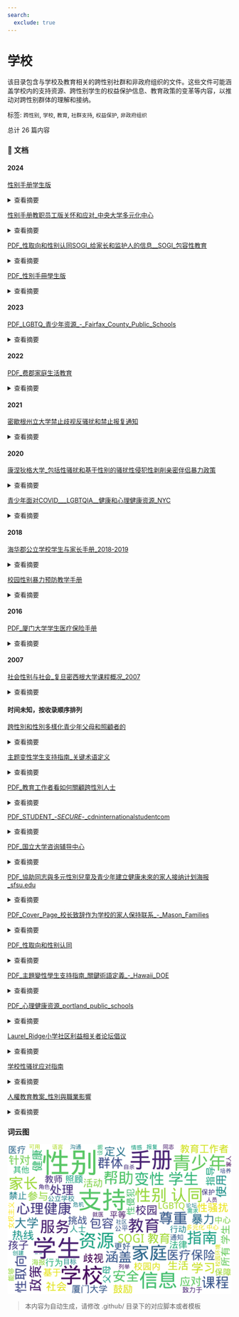 ```yaml
---
search:
  exclude: true
---
```



# 学校

该目录包含与学校及教育相关的跨性别社群和非政府组织的文件。这些文件可能涵盖学校内的支持资源、跨性别学生的权益保护信息、教育政策的变革等内容，以推动对跨性别群体的理解和接纳。


标签: `跨性别`, `学校`, `教育`, `社群支持`, `权益保护`, `非政府组织`


总计 26 篇内容



### 📄 文档


#### 2024



[性别手册学生版](性别手册学生版_page.md)<details><summary>查看摘要</summary>

《性/别手册学生版》是为中央大学全体学生准备的一本详尽手册，主要围绕性和性别相关知识进行阐释和教育，旨在提升学生对LGBTQ群体及其社会环境的理解。手册由中央大学多元化中心于2024年发布。内容涵盖与性/别相关的基本用语、学生生活中的性别处理、有关校园设施的使用及多元化中心的服务。手册中强调了性别认同、性别表达等重要概念，并通过举例阐述如何在校园环境中更好地理解和支持性别少数群体。此外，手册提供了出柜的过程和意义，指导学生如何尊重他人的性别认同与性取向，同时也列举了咨询和支持的渠道，以确保每名学生能够在一个舒适和包容的环境中学习和生活。
</details>




[性别手册教职员工版关怀和应对_中央大学多元化中心](性别手册教职员工版关怀和应对_中央大学多元化中心_page.md)<details><summary>查看摘要</summary>

《性/别手册教职员工版－关怀和应对》是由中央大学多元化中心于2024年发布的文件，目的是为学校的教职员工提供关于性别多样性的知识和信息，帮助他们创建一个包容和关爱所有学生的校园环境。手册的内容包含了对学生生活中可能涉及的性别问题的处理指导，诸如如何处理姓名和性别的使用、如何利用校园内的各种设施、以及教育实习和留学的相关指导等。手册中还详细探讨了相关法律政策、社会氛围，以及如何应对校园内的性别歧视和歧视性语言等重要问题。此外，手册引用了一些关键事件作为案例分析，如一桥大学的出柜事件，提醒教职员工避免替他人出柜的行为可能带来的严重后果。本手册不仅是对多样化环境的响应，还强调了教师在促进和谐校园文化中的重要角色。
</details>




[PDF_性取向和性别认同SOGI_给家长和监护人的信息__SOGI_包容性教育](PDF_性取向和性别认同SOGI_给家长和监护人的信息__SOGI_包容性教育_page.md)<details><summary>查看摘要</summary>

该文件为《性取向和性别认同 (SOGI): 给家长和监护人的信息》的资料，旨在为父母和监护人提供关于跨性别及性别多元化的教育支持与信息。它涵盖了SOGI包容性教育的概念与重要性，强调教育工作者致力于创造一个公平、多样性和包容性的学习环境。文中指出，SOGI包容性教育并非单独课程，而是一套工具和资源，旨在减少校园中的欺凌和歧视，并支持所有学生，尤其是2SLGBTQ+社群成员。文件中列举了相关政策链接及对SOGI教育的误解与真相，强调资源的适合性以及家长在教育中所扮演的重要角色。
</details>




[PDF_性別手冊學生版](PDF_性別手冊學生版_page.md)<details><summary>查看摘要</summary>

本文件为中央大学提供的《性别手册学生版》，旨在为该校全体学生提供与性别和性取向相关的知识和信息的汇总。手册的内容涵盖了性别和性取向的基本概念，包括性别认同、性别表达、性取向等，旨在提高学生对性别与性取向问题的认识和理解。从‘与性别的相关用语’到‘学生生活’的各项制度，手册详细列出了如何在校内安全、平等地处理性别问题的指南。手册中特别强调了多样性的重要性，向学生传达了多元、流动的性别认同和表达的概念以及‘出柜’这一过程的复杂性，且提供了中央大学多元化中心的咨询服务信息。此外，手册还包含了一些实际的校园政策，包括如何处理姓名和性别信息的更改，以及设施的使用，如洗手间和更衣室的安排。这本手册不仅是一个知识性的工具，也是促进校园内各性别与性取向群体相互理解和尊重的重要资源。
</details>



#### 2023



[PDF_LGBTQ_青少年资源_-_Fairfax_County_Public_Schools](PDF_LGBTQ_青少年资源_-_Fairfax_County_Public_Schools_page.md)<details><summary>查看摘要</summary>

该文件是《LGBTQ+ 青少年资源》的指南，由费郡公立学校家庭资源中心发布。文件中提供了多种资源，帮助LGBTQ+青少年及其家庭找到所需的信息和支持，包括卫生与保健、精神健康和药物滥用、法律服务、互助小组及教育等方面。内容涵盖了全国自杀预防热线、特雷弗计划、青少年骄傲门诊和其他行动团体与服务提供者的信息，致力于帮助年轻的LGBTQ人群应对心理健康问题、法律权益、医疗保健等方面的挑战。文件中还列出了多家机构的联系方式及其服务内容，确保这些资源能为青少年及其家庭提供必要的支持和协助。该文件于2023年更新，显示了信息的时效性和适用性。
</details>



#### 2022



[PDF_费郡家庭生活教育](PDF_费郡家庭生活教育_page.md)<details><summary>查看摘要</summary>

本文件为费郡公立学校七年级家庭生活教育课程的相关信息，涵盖情感与社交健康、青少年发展及家庭关系等多个主题。文件提及如学生需选择不参加课程的表格，提供了相应的填写说明和课程内容概述。课程内容包括理解中学期间身体、情感和性别认同的发展变化，强调使用尊重和包容的语言以促进无偏见和歧视的环境。此外，部分课程内容涉及互联网安全、个人隐私保护以及积极自我形象的培养。所有课程均为男女分班进行，并要求家长在希望孩子不参与特定课程时进行书面说明。
</details>



#### 2021



[密歇根州立大学禁止歧视反骚扰和禁止报复通知](密歇根州立大学禁止歧视反骚扰和禁止报复通知_page.md)<details><summary>查看摘要</summary>

该文件为密歇根州立大学于2021年6月9日发布的通知，详细阐述了大学在各种项目和活动中对歧视、骚扰及报复行为的零容忍政策。文件指出，该校禁止基于多种因素（包括种族、性别认同、性取向等）对任何人进行歧视或骚扰，同时强调对举报者及参与调查的人员不予报复。大学公平办公室负责处理所有相关投诉，并会为受影响者提供必要的支持措施。文件中还列出了相关的法律法规，如美国残疾人法、消费者保护法等，以确保校园环境的公正与安全。此外，文件还提供了具体的举报途径和联系信息，确保大学社区成员能够方便地报告任何违反政策的行为。
</details>



#### 2020



[康涅狄格大学_包括性骚扰和基于性别的骚扰性侵犯性剥削亲密伴侣暴力政策](康涅狄格大学_包括性骚扰和基于性别的骚扰性侵犯性剥削亲密伴侣暴力政策_page.md)<details><summary>查看摘要</summary>

本文件是康涅狄格大学（University of Connecticut）关于反歧视、反骚扰和相关反人际暴力的政策。文件详细阐述了校园内针对性骚扰、基于性别的骚扰、性侵犯、性剥削、亲密伴侣暴力、缠扰、报复等行为的禁止政策，以及相关的举报程序和调查流程。文件中的政策旨在创建一个安全且无歧视的学习与工作环境，让所有学生、员工和访问者都能在尊重和平等的氛围中生活和学习。具体包括政策声明，适用对象，隐私与机密的定义，员工的举报责任，禁止行为的定义，以及大学提供的资源与支持措施。政策明确规定了对违反上述禁止行为的人员可能采取的纪律处分，以及大学在处理这些报告时将采取的具体步骤。
</details>




[青少年面对COVID___LGBTQIA__健康和心理健康资源_NYC](青少年面对COVID___LGBTQIA__健康和心理健康资源_NYC_page.md)<details><summary>查看摘要</summary>

此文件是一个关于青少年在COVID-19大流行期间所面临健康和心理健康挑战的综合资源指南，特别关注LGBTQIA群体。文件详细描述了青少年可能在隔离期间遇到的一系列问题，如情绪低落、家庭关系紧张，以及对健康信息的疑虑。它提供了纽约市各种可用的支持和服务资源，包括心理健康服务、远程医疗、家庭暴力支持、物质滥用预防和治疗等。

文件中明确指出，虽然大流行给青少年带来了许多困扰，但纽约市的多个机构和组织仍然为青少年提供了多种帮助。比如，Mount Sinai青少年健康中心为10-22岁的青少年提供全面的医疗和心理健康服务。此外，各种热线和在线支持资源，像NYC Well和Trevor Project等也为青少年提供情感支持和危机干预。

文件特别强调了确保心理健康的重要性，并鼓励青少年在面临困难时寻求帮助。针对心理健康、教育支持、家庭暴力、自杀预防等主题，文件一一描述了可用的具体资源，强调在疫情期间保护自身安全和心理健康的必要性。
</details>



#### 2018



[海华郡公立学校学生与家长手册_2018-2019](海华郡公立学校学生与家长手册_2018-2019_page.md)<details><summary>查看摘要</summary>

本文件为海华郡公立学校2018-2019学年学生与家长手册。手册中详细列出了学校的各项服务、使用设备的政策、学生的行为规范、帮助家长理解学术要求和参与学生教育的方式。手册包括重要的联系信息，如学校的总机号码、各部门的电话以及青少年危机热线等。这本手册还强调学校致力于创造一个安全、包容、多元的学习环境，并鼓励各类背景的家庭参与到学校生活中。具体内容涵盖了学校安全条例、特教服务、餐饮服务、家庭作业指导、校规、投诉程序等，整体体现了对学生尤其是边缘群体如跨性别者等的支持与照顾。
</details>




[校园性别暴力预防教学手册](校园性别暴力预防教学手册_page.md)<details><summary>查看摘要</summary>

《校园性别暴力预防教学手册》是由联合国教育、科学及文化组织（UNESCO）发布的一份教育资源，旨在为教师和学校领导提供针对中学生（适合11-14岁）关于预防校园性别暴力的指导。手册的内容涵盖了性别暴力的定义、背景、影响及其与生理性别和社会性别的关系。通过细致的术语表，手册为教师提供了有关性别认同、性别表现、性别暴力及其应对策略的深入理解。手册强调，教师在创建文明关系和预防校园暴力方面的重要角色，且提供了多个可行的课堂活动，帮助学生理解性别平等的重要性，并培养相应的沟通和处理暴力的技能。该手册还特别指出，跨性别、同性恋等群体在校园中可能面临的特殊挑战，鼓励教师通过教育来增进学生对性别多样性的理解和尊重。
</details>



#### 2016



[PDF_厦门大学学生医疗保险手册](PDF_厦门大学学生医疗保险手册_page.md)<details><summary>查看摘要</summary>

该文件为《厦门大学学生医疗保险手册》，由厦门大学学生工作处于2016年7月编制，旨在为厦门大学的全日制学生提供详细的医疗保险信息。手册中介绍了厦门大学的学生医疗保险制度，包括基本医疗保险、补充医疗保障、补充商业保险的定义、参保范围、就医医院范围、转外就医的办理程序及保险待遇等方面的内容。手册详细解释了大学生医疗保险的基本定义及其重要性，并强调了医疗保险对于保障大学生的医疗卫生权益的重要作用。此外，手册还包括针对新生和老生的参保和缴费流程，以及需要注意的特殊问题和相关开药指南。该文件对了解和使用厦门大学医疗保险制度至关重要，是参保学生的实用手册。
</details>



#### 2007



[社会性别与社会_复旦密西根大学课程概况_2007](社会性别与社会_复旦密西根大学课程概况_2007_page.md)<details><summary>查看摘要</summary>

本文件是复旦大学与密西根大学合作开设的社会性别学博士课程的课程概况，授课时间为2007年8月11日至8月21日。该课程由美国女权主义社会学家朱迪斯·斯泰西教授主讲，主要内容涵盖了西方社会学界女权主义学术的发展以及相关的学术探讨。此外，课程还邀请了若干中国学者就其研究和行动开设专题讲座，旨在帮助学员理解和思考西方女权主义与中国女权主义的关系。课程设置多样，学生需完成三篇基于选定主题的短评，讨论女权主义研究面临的挑战及其对中国社会性别研究的启示。
</details>



#### 时间未知，按收录顺序排列



[跨性別和性別多樣化青少年父母和照顧者的](跨性別和性別多樣化青少年父母和照顧者的_page.md)<details><summary>查看摘要</summary>

该文件为温哥华教育局发布的小册子，旨在为跨性别和性别多样化青少年的父母和照顾者提供疑问解答和相关支持信息。内容包括对跨性别和性别多样化青少年的介绍，强调每个年轻人都应该有良好的自我感觉，获得支持和安全感。文件中指出，父母和照顾者的支持对孩子的心理健康至关重要，提供了如何与孩子沟通性别认同、如何理解和尊重孩子的性别表达的具体建议。此外，文本还涵盖了对性别多样化的定义、父母如何应对偏见和歧视、以及可用的医疗资源与法律保护等重要信息。解决了许多家长可能会面临的常见问题，例如孩子如何确定自己的性别认同，何时应寻求专业人员的帮助，如何在家庭内部建立正面的讨论氛围等。同时，本小册子还提供了丰富的资源链接，帮助父母和照顾者找到相关的支持和教育信息。
</details>




[主题变性学生支持指南_关键术语定义](主题变性学生支持指南_关键术语定义_page.md)<details><summary>查看摘要</summary>

这份《变性学生支持指南》旨在帮助学校社区更好地支持变性学生。这本指南提供了针对变性学生的基本定义和关键术语，例如"性别认同"、"性别表达"、"出生指定性别"等，为教育者和学校管理人员提供在处理与变性学生相关问题时的参考。文中强调，变性学生的需求是个性化的，学校需根据实际情况与学生及其家长共同探讨并制定适合的支持方案。

文件中提到，变性学生在校园内应被尊重性别认同，包括使用与其性别认同相符的更衣室和洗手间。此外，学校不得基于出生性别对变性学生进行歧视，具体法律条款也在文中详细列举，说明了变性学生在使用设施、参加体育活动以及其他基于性别的活动中所享有的权利。

特别提到的支持措施包括学校向所有学生（及其家长）发放年度通知，详细告知变性学生相关的权利与请求支持的方式，利用多种方式促进校园内的理解与包容。此指南将有助于教育工作者创建一个更包容、安全的校园环境，让所有学生可以真实表达自我，保证他们的安全与尊重。
</details>




[PDF_教育工作者看如何關顧跨性別人士](PDF_教育工作者看如何關顧跨性別人士_page.md)<details><summary>查看摘要</summary>

该文件为PDF格式的指南，标题为《教育工作者看如何照顾跨性别人士》，旨在为教育工作者提供有关如何更好地支持跨性别学生的建议和策略。尽管我们无法提取文件内容，但可以推测文件中可能包含的要点包括如何创造安全和包容的学习环境，理解跨性别群体所面临的特定挑战，以及教育工作者在促进性别平等和尊重多样性方面的角色。此外，文件可能会涉及跨性别人士在学校中可能遭受的歧视、情感支持的方法、如何与家长沟通等议题。这种支持不仅对于跨性别学生的成长和学习至关重要，还帮助整个学校社区培养尊重与理解。
</details>




[PDF_STUDENT_-_SECURE_-_cdninternationalstudentcom](PDF_STUDENT_-_SECURE_-_cdninternationalstudentcom_page.md)<details><summary>查看摘要</summary>

该文件是关于ISI留学医疗保险计划的介绍手册，主要为留学生提供医疗保险相关信息。手册详细列出了如何就医、保险计划的保障内容、计划费用、理赔信息及其保障条款等。内容包括一卡通的优缺点、如何处理与医疗网络内外就医的索赔，以及不同保险计划的费用范围等。例如，手册提到，在美国，组合医疗保险提供不同的保障类型，包括Smart、Budget、Select和Elite四个等级，每个等级的费用和保障限额各不相同。此外，手册中强调了隐私政策，并提供了联系信息以便留学生在需要时寻求帮助。
</details>




[PDF_国立大学咨询辅导中心](PDF_国立大学咨询辅导中心_page.md)<details><summary>查看摘要</summary>

该文件是来自澳大利亚国立大学咨询辅导中心的资源指导，专为男同性恋、女同性恋、双性恋、变性人、跨性别者和其他性别认同与性取向群体提供支持与帮助。文件详尽列出了多项支持服务，包括大学的酷儿部门与学生平权小组，提供社交活动及心理支持等。内容强调人们有权决定自己的性行为，呼吁对跨性别和酷儿群体的尊重与包容，并列举了多个具体的外部支持资源与服务机构，如堪培拉艾滋病行动委员会和性别中心等。最后，文件提供广泛的联系信息，包括电话、邮箱和网站，方便读者寻求帮助。
</details>




[PDF_協助同志與多元性別兒童及青少年建立健康未來的家人接纳计划海报_sfsu.edu](PDF_協助同志與多元性別兒童及青少年建立健康未來的家人接纳计划海报_sfsu.edu_page.md)<details><summary>查看摘要</summary>

该文档是关于家人接纳计划（Family Acceptance Project®, FAP）的海报，旨在教育家庭成员、医疗人员及宗教信仰领袖更好地理解家庭的接纳对于同志儿童及青少年的健康成长的重要性。文中强调，家人的支持能够显著降低同志儿童和青少年自杀和其他健康问题的风险。海报提供了减少排斥性言行的建议，并指导家长如何通过爱与支持来改善孩子的自尊心和未来展望。此外，文档详细介绍了海报的使用潜径，包括学校、诊所、社区活动和家庭等各种场合。该计划自2002年起就致力于支持多元文化家庭，在心理健康、初级医疗、学校服务等多个领域广泛应用。

FAP海报的内容通过研究证实，有助于提升社会对同志群体的理解与尊重，并促进家庭对儿童及青少年的健康影响。语言适用性也多样，涵盖中文、英文、西班牙文等多种语言，目标是服务更广泛的群体。
</details>




[PDF_Cover_Page_校长致辞作为学校的家人保持联系_-_Mason_Families](PDF_Cover_Page_校长致辞作为学校的家人保持联系_-_Mason_Families_page.md)<details><summary>查看摘要</summary>

本文件是乔治梅森大学为新学年准备的欢迎信，主要内容为校长Gregory Washington致家长和家庭的致辞以及学校新生和家庭计划（NSFP）的介绍。校长在信中对新学年表示欢迎，并强调了梅森大学在多样性和创新方面的成就，以及家长和家庭在学生成功中的重要作用。他鼓励家庭积极参与学校活动，促进与学生的联系，并提供了多种资源和支持渠道，包括家长和家庭委员会的介绍、家庭支持系列、家庭周末和其他活动的日期和信息。此外，文件还列出了2024年学年重要日期，提供了学生和家庭保持联系的多种方式，以及如何在梅森大学的环境中促进学生的学业与成长。
</details>




[PDF_性取向和性别认同](PDF_性取向和性别认同_page.md)<details><summary>查看摘要</summary>

该文件是关于性取向和性别认同（SOGI）的包容性教育的综合介绍，详细阐述了这些主题在学校教育中的应用和重要性。文件首先定义了SOGI教育，并强调它并不只是一门独立课程，而是融入了更广泛的性教育中，涵盖了身份和包容性等诸多主题，旨在减少校园内的欺凌和歧视。其内容提供了针对SOGI教育的一些常见误解与相应事实，目标在于教育师生理解多样性，创造一个支持和包容所有学生的安全环境。

此外，文件指出SOGI教育致力于为所有学生提供支持，并强调其重要性，尤其是对于那些面对独特挑战的2SLGBTQ+学生。通过使用丰富的教学资源，SOGI教育帮助教师在各学科中促进尊重和包容的环境，反映出一个多元文化的学校氛围。同时，文本还强调与家庭的沟通，为家长和监护人提供信息，确保他们了解SOGI教育的价值与目标，鼓励他们参与孩子的教育，确保孩子在学习过程中感到安全和受尊重。
</details>




[PDF_主題變性學生支持指南_關鍵術語定義_-_Hawaii_DOE](PDF_主題變性學生支持指南_關鍵術語定義_-_Hawaii_DOE_page.md)<details><summary>查看摘要</summary>

《变性学生支持指南》是针对学校如何支持变性学生的具体指导文件，旨在为学校和教育工作者提供对变性学生的基本理解以及最佳实践。这份指南详尽地阐述了与变性学生相关的关键术语，例如‘性别认同’、‘性别表达’和‘性别不确定’等，并强调了变性学生在学校环境中所面临的挑战与需求。文中提到，变性学生的需求高度个性化，因此学校工作人员需关注每名学生的具体情况，尽可能尊重其性别认同和表达。此外，指南中阐述了如何在学校内营造一个安全的学习环境，确保变性学生能够在不受歧视的情况下参与所有学校活动。相应的法律法规也被纳入讨论，确保学生在学校中享有平等待遇。
</details>




[PDF_心理健康资源_portland_public_schools](PDF_心理健康资源_portland_public_schools_page.md)<details><summary>查看摘要</summary>

该文档是由俄勒冈州的波特兰公立学校（Portland Public Schools）提供的心理健康资源指南，旨在帮助那些有自杀倾向或者心理健康问题的人及其家属，提供各种求助热线的信息。文中列出了一系列热线和服务，包括针对成年人的Call to Safety、俄勒冈州的DHS热线、危机服务热线以及支持跨性别者的专门热线等。每项服务都清晰地标注了是否提供口译服务，以确保不同语言背景的人都能获得支持。此外，该资源文本强调了心理健康的重要性及可用的支持选项，并鼓励人们在面临心理困扰时，不要犹豫地寻求帮助。
</details>




[Laurel_Ridge小学社区利益相关者论坛倡议](Laurel_Ridge小学社区利益相关者论坛倡议_page.md)<details><summary>查看摘要</summary>

该文件是关于Laurel Ridge小学公平团队筹办的一个社区利益相关者论坛的通知，旨在邀请学生家长、照顾者及社区成员分享他们在学校的多元化和公平经历。论坛特别关注来自不同背景的意见，包括双语人士、特殊教育需求的家庭、LGBTQIA+社群（包括同性恋、双性恋、变性人等），以及黑人、土著、有色人种（BIPOC）家庭。此外，文件提到将进行匿名访谈，以更好地倾听这些声音。论坛的目标是增进社区成员之间的交流与理解，促进更加公平和包容的学校环境。该通知中涵盖了参与方式及联系人信息，以便家庭能够参与到这一重要的对话中。
</details>




[学校性骚扰应对指南](学校性骚扰应对指南_page.md)<details><summary>查看摘要</summary>

本文件《学校性骚扰应对指南》提供了针对学校内性骚扰和性侵犯的应对措施与法律保护信息，旨在帮助学生了解他们在面对性骚扰或性侵犯时的权利和可采取的措施。文件强调，学生有权在一个没有性骚扰和性侵犯的环境中上学，学校有责任保护学生免受骚扰，包括在校内和校外的环境。

指南中详细说明了如何保存证据，包括在遭遇袭击后应尽量保留相关物证，以及如何处理电子证据等。文件建议在受到性骚扰或侵犯后联系RAINN（国家性侵犯网络）获取专业支持，提供24小时的咨询服务。同时，文件还列出了多个重要的资源和求助热线，包括为青少年和LGBTQ+群体提供危机干预的资源，强调维权人士如何帮助受害者安全回到学校并维护其隐私权。
</details>




[人權教育教案_性別與職業影響](人權教育教案_性別與職業影響_page.md)<details><summary>查看摘要</summary>

该文件为《人权教育（含转型正义）教案征件竞赛》的投稿，标题为「性」你一回，「别」和我说你不行动。文件详细介绍了一系列为国中三年级学生设计的教案，旨在引导学生理解性别刻板印象及其对职业选择的影响。教案强调通过桌游等互动形式，使学生在轻松的氛围中学习性别议题，培养其性别意识和人权意识。内容涵盖了课程的设计理念、学习情境、教学目标与评量标准。课程涉及多元性别的探讨，试图让学生认识性别与职业选择之间的复杂关系，同时鼓励他们通过实际行动反思与改变自己的环境。文件还讨论了如何通过具体的教学活动帮助学生认识到社会中的性别不平等，并最终设计出自己的倡议行动。
</details>




### 词云图

![./社群及NGO文件/学校摘要词云图](abstracts_wordcloud.png)


> 本内容为自动生成，请修改 .github/ 目录下的对应脚本或者模板
